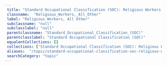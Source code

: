 ```yaml
--- 
 title: "Standard Occupational Classification (SOC): Religious Workers, All Other" 
 classname:  "Religious_Workers,_All_Other" 
 label: "Religious Workers, All Other" 
 subclassname: "null" 
 subclasslabel: "null" 
 parentclassname: "Standard_Occupational_Classification_(SOC)" 
 parentclasslabel: "Standard Occupational Classification (SOC)" 
 equalentCollections: [] 
 collections: ['Standard Occupational Classification (SOC): Religious Workers, All Other']
 aliases:  "/topic/standard-occupational-classification-soc-religious-workers-all-other"  
 searchCategory: "topic" 
---
```

